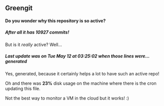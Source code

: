 ## Greengit

#### Do you wonder why this repository is so active?

##### After all it has 10927 commits!

But is it *really* active? Well...

##### Last update was on Tue May 12 at 03:25:02 when those lines were... generated

Yes, generated, because it certainly helps a lot to have such an active repo!

Oh and there was **23%** disk usage on the machine
where there is the cron updating this file.

Not the best way to monitor a VM in the cloud but it works! :)
